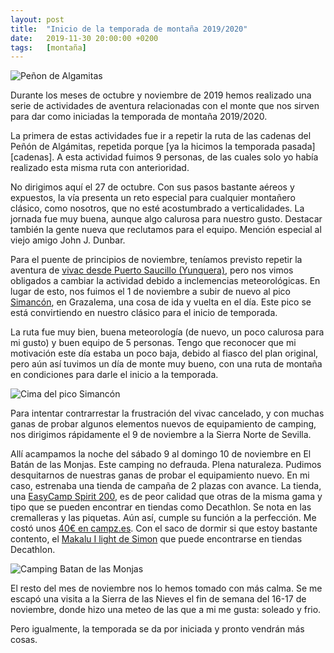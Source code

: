 ```yaml
---
layout: post
title:  "Inicio de la temporada de montaña 2019/2020"
date:   2019-11-30 20:00:00 +0200
tags:	[montaña]
---
```


![Peñon de Algamitas][algamitas]

Durante los meses de octubre y noviembre de 2019 hemos realizado una serie de
actividades de aventura relacionadas con el monte que nos sirven para dar como
iniciadas la temporada de montaña 2019/2020.

La primera de estas actividades fue ir a repetir la ruta de las cadenas del
Peñón de Algámitas, repetida porque [ya la hicimos la temporada pasada][cadenas].
A esta actividad fuimos 9 personas, de las cuales solo yo había realizado esta
misma ruta con anterioridad.

<!--more-->

No dirigimos aquí el 27 de octubre. Con sus pasos bastante aéreos y expuestos,
la vía presenta un reto especial para cualquier montañero clásico, como
nosotros, que no esté acostumbrado a verticalidades. La jornada fue muy buena,
aunque algo calurosa para nuestro gusto. Destacar también la gente nueva que
reclutamos para el equipo. Mención especial al viejo amigo John J. Dunbar.

Para el puente de principios de noviembre, teníamos previsto repetir la
aventura de [vivac desde Puerto Saucillo (Yunquera)][vivac], pero nos vimos
obligados a cambiar la actividad debido a inclemencias meteorológicas. En lugar
de esto, nos fuimos el 1 de noviembre a subir de nuevo al pico [Simancón][simancon],
en Grazalema, una cosa de ida y vuelta en el día. Este pico se está convirtiendo
en nuestro clásico para el inicio de temporada.

La ruta fue muy bien, buena meteorología (de nuevo, un poco calurosa para mi
gusto) y buen equipo de 5 personas. Tengo que reconocer que mi motivación este
día estaba un poco baja, debido al fiasco del plan original, pero aún así
tuvimos un día de monte muy bueno, con una ruta de montaña en condiciones para
darle el inicio a la temporada.

![Cima del pico Simancón][simancon_gif]

Para intentar contrarrestar la frustración del vivac cancelado, y con muchas
ganas de probar algunos elementos nuevos de equipamiento de camping, nos
dirigimos rápidamente el 9 de noviembre a la Sierra Norte de Sevilla.

Allí acampamos la noche del sábado 9 al domingo 10 de noviembre en El Batán de
las Monjas. Este camping no defrauda. Plena naturaleza. Pudimos desquitarnos
de nuestras ganas de probar el equipamiento nuevo. En mi caso, estrenaba una
tienda de campaña de 2 plazas con avance. La tienda, una [EasyCamp Spirit 200][tienda],
es de peor calidad que otras de la misma gama y tipo que se pueden encontrar en
tiendas como Decathlon. Se nota en las cremalleras y las piquetas. Aún así,
cumple su función a la perfección. Me costó unos [40€ en campz.es][shop].
Con el saco de dormir si que estoy bastante contento, el [Makalu I light de Simon][makalu]
que puede encontrarse en tiendas Decathlon.

![Camping Batan de las Monjas][batan]

El resto del mes de noviembre nos lo hemos tomado con más calma. Se me escapó
una visita a la Sierra de las Nieves el fin de semana del 16-17 de noviembre,
donde hizo una meteo de las que a mi me gusta: soleado y frio.

Pero igualmente, la temporada se da por iniciada y pronto vendrán más cosas.


[algamitas]:	{{site.url}}/assets/20191027-algamitas.png
[simancon_gif]:	{{site.url}}/assets/20191101-simancon.gif
[batan]:	{{site.url}}/assets/20191110-batan.png
[vivac]:	https://alfabravo.org/2017/05/28/acampada-noctura-sierra-nieves.html
[simancon]:	https://alfabravo.org/2018/10/29/simancon-nevada-inesperada.html
[tienda]:	https://www.easycamp.com/en-gb/webshop/camping-tents/poled-tents/2-person-tents/spirit-200-teal-green
[shop]:		https://www.campz.es/754047.html
[makalu]:	https://www.decathlon.es/es/p/saco-de-dormir-makalu-i-light-talla-l/_/R-p-177493?mc=8495189&c=AZUL
